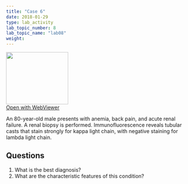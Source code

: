 ```yaml
---
title: "Case 6"
date: 2018-01-29
type: lab_activity
lab_topic_number: 8
lab_topic_name: "lab08"
weight: 
---
```

<div class="entrybody">
<div class="thumbnail"><a href="http://virtualslides.cumc.columbia.edu/Renal%20Path%2006.svs/view.apml?" target="_blank"><img alt="" src="http://pathologylab.ccnmtl.columbia.edu/assets/images/slide_renal_case6.jpg" width="170" height="143" class="mt-image-left"></a><br><a href="http://virtualslides.cumc.columbia.edu/Renal%20Path%2006.svs/view.apml?" target="_blank">Open with WebViewer</a></div>

<p>An 80-year-old male presents with anemia, back pain, and acute renal failure. A renal biopsy is performed. Immunofluorescence reveals tubular casts that stain strongly for kappa light chain, with negative staining for lambda light chain.<br clear="all"></p>

<h2>Questions</h2>


<ol>
<li>What is the best diagnosis?</li>
<li>What are the characteristic features of this condition?</li>
</ol>


						
</div>
